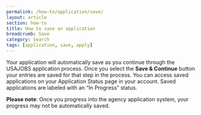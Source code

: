 ```yaml
---
permalink: /how-to/application/save/
layout: article
section: how-to
title: How to save an application
breadcrumb: Save
category: Search
tags: [application, save, apply]
---
```


Your application will automatically save as you continue through the USAJOBS application process.  Once you select the **Save & Continue** button your entries are saved for that step in the process. You can access saved applications on your Application Status page in your account. Saved applications are labeled with an “In Progress” status.

**Please note**:  Once you progress into the agency application system, your progress may not be automatically saved.
